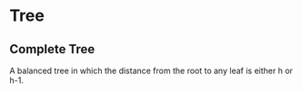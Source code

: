 # Tree

## Complete Tree
A balanced tree in which the distance from the root to any leaf is either h or h-1.

